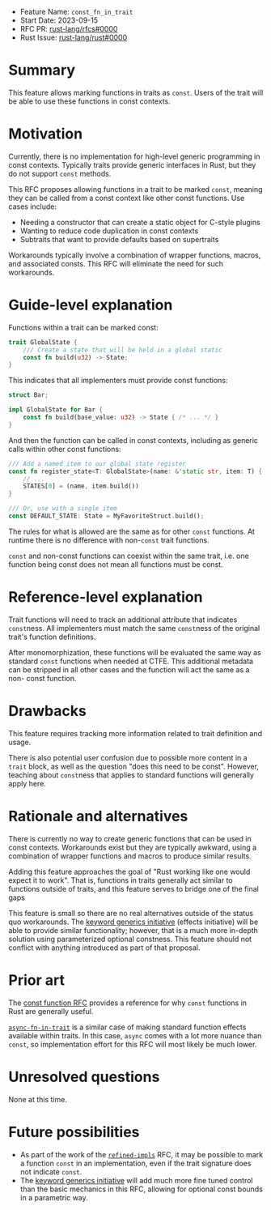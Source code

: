 - Feature Name: `const_fn_in_trait`
- Start Date: 2023-09-15
- RFC PR: [rust-lang/rfcs#0000](https://github.com/rust-lang/rfcs/pull/0000)
- Rust Issue:
  [rust-lang/rust#0000](https://github.com/rust-lang/rust/issues/0000)

# Summary

[summary]: #summary

This feature allows marking functions in traits as `const`. Users of the trait
will be able to use these functions in const contexts.

# Motivation

[motivation]: #motivation

Currently, there is no implementation for high-level generic programming in
const contexts. Typically traits provide generic interfaces in Rust, but they do
not support `const` methods.

This RFC proposes allowing functions in a trait to be marked `const`, meaning
they can be called from a const context like other const functions. Use cases
include:

- Needing a constructor that can create a static object for C-style plugins
- Wanting to reduce code duplication in const contexts
- Subtraits that want to provide defaults based on supertraits

Workarounds typically involve a combination of wrapper functions, macros, and
associated consts. This RFC will eliminate the need for such workarounds.

# Guide-level explanation

[guide-level-explanation]: #guide-level-explanation

Functions within a trait can be marked const:

```rust
trait GlobalState {
    /// Create a state that will be held in a global static
    const fn build(u32) -> State;
}
```

This indicates that all implementers must provide const functions:

```rust
struct Bar;

impl GlobalState for Bar {
    const fn build(base_value: u32) -> State { /* ... */ }
}
```

And then the function can be called in const contexts, including as generic
calls within other const functions:

```rust
/// Add a named item to our global state register
const fn register_state<T: GlobalState>(name: &'static str, item: T) {
    // ...
    STATES[0] = (name, item.build())
}

/// Or, use with a single item
const DEFAULT_STATE: State = MyFavoriteStruct.build();
```

The rules for what is allowed are the same as for other `const` functions. At
runtime there is no difference with non-`const` trait functions.

`const` and non-const functions can coexist within the same trait, i.e. one
function being const does not mean all functions must be const.

# Reference-level explanation

[reference-level-explanation]: #reference-level-explanation

Trait functions will need to track an additional attribute that indicates
`const`ness. All implementers must match the same `const`ness of the original
trait's function definitions.

After monomorphization, these functions will be evaluated the same way as
standard `const` functions when needed at CTFE. This additional metadata can be
stripped in all other cases and the function will act the same as a non- const
function.

# Drawbacks

[drawbacks]: #drawbacks

This feature requires tracking more information related to trait definition and
usage.

There is also potential user confusion due to possible more content in a `trait`
block, as well as the question "does this need to be const". However, teaching
about `const`ness that applies to standard functions will generally apply here.

# Rationale and alternatives

[rationale-and-alternatives]: #rationale-and-alternatives

There is currently no way to create generic functions that can be used in const
contexts. Workarounds exist but they are typically awkward, using a combination
of wrapper functions and macros to produce similar results.

Adding this feature approaches the goal of "Rust working like one would expect
it to work". That is, functions in traits generally act similar to functions
outside of traits, and this feature serves to bridge one of the final gaps

This feature is small so there are no real alternatives outside of the status
quo workarounds. The [keyword generics initiative] (effects initiative) will be
able to provide similar functionality; however, that is a much more in-depth
solution using parameterized optional constness. This feature should not
conflict with anything introduced as part of that proposal.

# Prior art

[prior-art]: #prior-art

The [const function RFC](https://rust-lang.github.io/rfcs/0911-const-fn.html)
provides a reference for why `const` functions in Rust are generally useful.

[`async-fn-in-trait`] is a similar case of making standard function effects
available within traits. In this case, `async` comes with a lot more nuance than
`const`, so implementation effort for this RFC will most likely be much lower.

# Unresolved questions

[unresolved-questions]: #unresolved-questions

None at this time.

# Future possibilities

[future-possibilities]: #future-possibilities

- As part of the work of the [`refined-impls`] RFC, it may be possible to
  mark a function `const` in an implementation, even if the trait signature
  does not indicate `const`.
- The [keyword generics initiative] will add much more fine tuned control
  than the basic mechanics in this RFC, allowing for optional const bounds
  in a parametric way.

[keyword generics initiative]: https://github.com/rust-lang/keyword-generics-initiative
[`async-fn-in-trait`]: https://rust-lang.github.io/rfcs/3185-static-async-fn-in-trait.html
[`refined-impls`]: https://rust-lang.github.io/rfcs/3245-refined-impls.html
